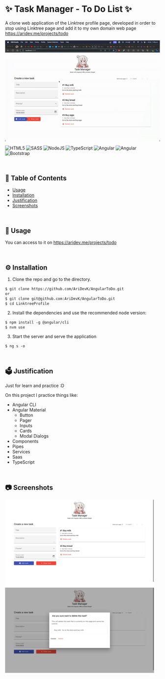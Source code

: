 # ✨ Task Manager - To Do List ✨
A clone web application of the Linktree profile page, developed in order to stop using Linktree page and add it to my own domain web page https://aridev.me/projects/todo

<img align="center" src="https://github.com/AriDevK/AngularToDo/blob/main/screenshots/preview.gif" width="1000px"/> 

![HTML5](https://img.shields.io/badge/html5-%23E34F26.svg?style=for-the-badge&logo=html5&logoColor=white)
![SASS](https://img.shields.io/badge/SASS-hotpink.svg?style=for-the-badge&logo=SASS&logoColor=white)
![NodeJS](https://img.shields.io/badge/node.js-6DA55F?style=for-the-badge&logo=node.js&logoColor=white)
![TypeScript](https://img.shields.io/badge/typescript-%23007ACC.svg?style=for-the-badge&logo=typescript&logoColor=white)
![Angular](https://img.shields.io/badge/angular-%23DD0031.svg?style=for-the-badge&logo=angular&logoColor=white)
![Angular](https://img.shields.io/badge/angular%20Material-%23ffa824.svg?style=for-the-badge&logo=angular&logoColor=white)
![Bootstrap](https://img.shields.io/badge/bootstrap-%23563D7C.svg?style=for-the-badge&logo=bootstrap&logoColor=white)


<br>

## 📑 Table of Contents 
  - [Usage](#-usage)
  - [Installation](#-installation)
  - [Justification](#-justification)
  - [Screenshots](#-screenshots)

<br>

## 🤖 Usage
You can access to it on https://aridev.me/projects/todo

<br>

## ⚙ Installation
1. Clone the repo and go to the directory.
```shell
$ git clone https://github.com/AriDevK/AngularToDo.git
or
$ git clone git@github.com:AriDevK/AngularToDo.git
$ cd LinktreeProfile
```
2. Install the dependencies and use the recommended node version:
```shell
$ npm install -g @angular/cli
$ nvm use
```
3. Start the server and serve the application
```shell
$ ng s -o
```

<br>


## 🗳 Justification
Just for learn and practice :D

On this project I practice things like:
- Angular CLI
- Angular Material
  - Button
  - Pager
  - Inputs
  - Cards
  - Modal Dialogs
- Components
- Pipes
- Services
- Saas
- TypeScript

<br>

## 📷 Screenshots
<img width= "485" src= "https://github.com/AriDevK/AngularToDo/blob/main/screenshots/full.jpeg"/>
<img width= "485" src= "https://github.com/AriDevK/AngularToDo/blob/main/screenshots/delete.jpeg"/>

